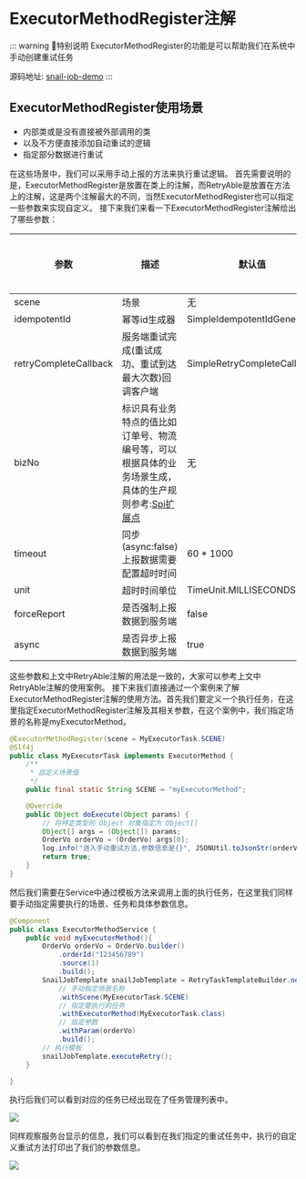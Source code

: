 # ExecutorMethodRegister注解

::: warning 🌈特别说明
ExecutorMethodRegister的功能是可以帮助我们在系统中手动创建重试任务

源码地址: [snail-job-demo](https://gitee.com/opensnail/snail-job-demo)
:::

## ExecutorMethodRegister使用场景
- 内部类或是没有直接被外部调用的类
- 以及不方便直接添加自动重试的逻辑
- 指定部分数据进行重试

在这些场景中，我们可以采用手动上报的方法来执行重试逻辑。
首先需要说明的是，ExecutorMethodRegister是放置在类上的注解，而RetryAble是放置在方法上的注解，这是两个注解最大的不同，当然ExecutorMethodRegister也可以指定一些参数来实现自定义。
接下来我们来看一下ExecutorMethodRegister注解给出了哪些参数：

| 参数                  | 描述                                                 | 默认值                      | 必须指定 |
| --------------------- |----------------------------------------------------| --------------------------- | -------- |
| scene                 | 场景                                                 | 无                          | ✅        |
| idempotentId          | 幂等id生成器                                            | SimpleIdempotentIdGenerate  | ✅        |
| retryCompleteCallback | 服务端重试完成(重试成功、重试到达最大次数)回调客户端                        | SimpleRetryCompleteCallback | ❌        |
| bizNo                 | 标识具有业务特点的值比如订单号、物流编号等，可以根据具体的业务场景生成，具体的生产规则参考:[Spi扩展点](/docs/guide/Spi) | 无                          | ❌        |
| timeout               | 同步(async:false)上报数据需要配置超时时间                        | 60 * 1000                   | ❌        |
| unit                  | 超时时间单位                                             | TimeUnit.MILLISECONDS       | ❌        |
| forceReport           | 是否强制上报数据到服务端                                       | false                       | ❌        |
| async                 | 是否异步上报数据到服务端                                       | true                        | ❌        |

这些参数和上文中RetryAble注解的用法是一致的，大家可以参考上文中RetryAble注解的使用案例。
接下来我们直接通过一个案例来了解ExecutorMethodRegister注解的使用方法。首先我们要定义一个执行任务，在这里指定ExecutorMethodRegister注解及其相关参数，在这个案例中，我们指定场景的名称是myExecutorMethod。

```java
@ExecutorMethodRegister(scene = MyExecutorTask.SCENE)
@Slf4j
public class MyExecutorTask implements ExecutorMethod {
    /**
     * 自定义场景值
     */
    public final static String SCENE = "myExecutorMethod";

    @Override
    public Object doExecute(Object params) {
        // 将特定类型的 Object 对象指定为 Object[]
        Object[] args = (Object[]) params;
        OrderVo orderVo = (OrderVo) args[0];
        log.info("进入手动重试方法,参数信息是{}", JSONUtil.toJsonStr(orderVo));
        return true;
    }
}
```

然后我们需要在Service中通过模板方法来调用上面的执行任务，在这里我们同样要手动指定需要执行的场景、任务和具体参数信息。

```java
@Component
public class ExecutorMethodService {
    public void myExecutorMethod(){
        OrderVo orderVo = OrderVo.builder()
            .orderId("123456789")
            .source(1)
            .build();
        SnailJobTemplate snailJobTemplate = RetryTaskTemplateBuilder.newBuilder()
            // 手动指定场景名称
            .withScene(MyExecutorTask.SCENE)
            // 指定要执行的任务
            .withExecutorMethod(MyExecutorTask.class)
            // 指定参数
            .withParam(orderVo)
            .build();
        // 执行模板
        snailJobTemplate.executeRetry();
    }

}
```

执行后我们可以看到对应的任务已经出现在了任务管理列表中。

<img src="/img/远程重试19.png" class="no-zoom" style="zoom: 100%;">

同样观察服务台显示的信息，我们可以看到在我们指定的重试任务中，执行的自定义重试方法打印出了我们的参数信息。

<img src="/img/远程重试20.png" class="no-zoom" style="zoom: 100%;">
